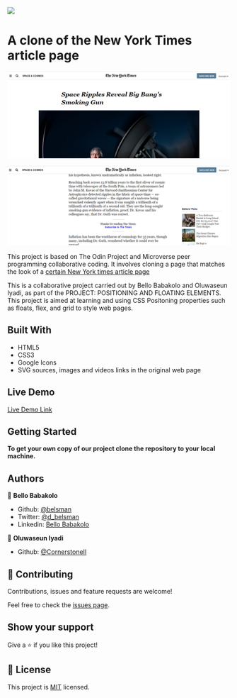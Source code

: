 ![](https://img.shields.io/badge/Microverse-blueviolet)

# A clone of the New York Times article page

![New York Times article page](./images/app_screenshot.png)

![New York Times article page](./images/app_screenshot2.png)

This project is based on The Odin Project and Microverse peer programming collaborative coding. It involves cloning a page that matches the look of a [certain New York times article page](https://www.nytimes.com/2014/03/18/science/space/detection-of-waves-in-space-buttresses-landmark-theory-of-big-bang.html?_r=0)

This is a collaborative project carried out by Bello Babakolo and Oluwaseun Iyadi, as part of the PROJECT: POSITIONING AND FLOATING ELEMENTS. This project is aimed at learning and using CSS Positoning properties such as floats, flex, and grid to style web pages.

## Built With
- HTML5
- CSS3
- Google Icons
- SVG sources, images and videos links in the original web page

## Live Demo

[Live Demo Link](https://raw.githack.com/belsman/POSITIONING-AND-FLOATING-ELEMENTS/master/index.html)


## Getting Started

**To get your own copy of our project clone the repository to your local machine.**


## Authors

👤 **Bello Babakolo**

- Github: [@belsman](https://github.com/belsman)
- Twitter: [@d_belsman](https://twitter.com/d_belsman)
- Linkedin: [Bello Babakolo](https://linkedin.com/bello-babakolo-b23b17145)

👤 **Oluwaseun Iyadi**

- Github: [@CornerstoneII](https://github.com/CornerstoneII)

## 🤝 Contributing

Contributions, issues and feature requests are welcome!

Feel free to check the [issues page](issues/).

## Show your support

Give a ⭐️ if you like this project!


## 📝 License

This project is [MIT](lic.url) licensed.
